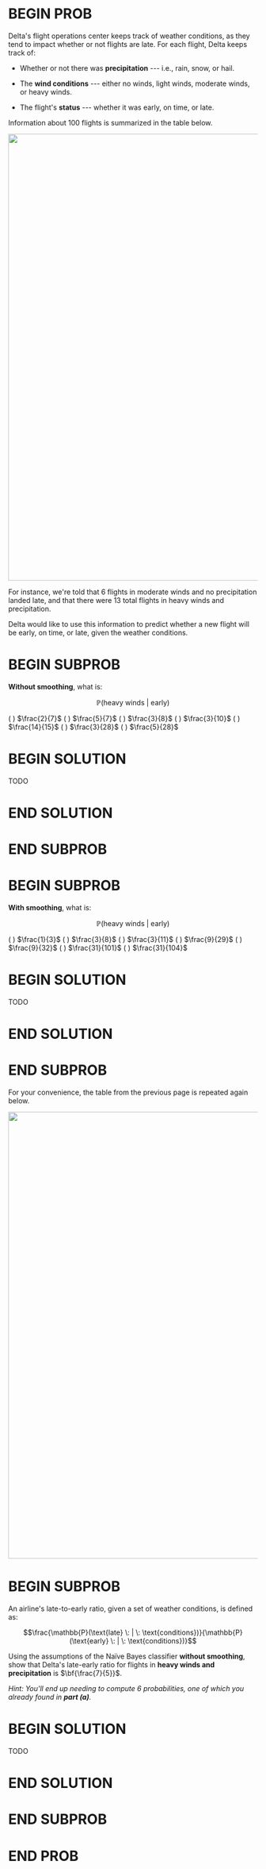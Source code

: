 # BEGIN PROB

Delta's flight operations center keeps track of weather conditions, as
they tend to impact whether or not flights are late. For each flight,
Delta keeps track of:

-   Whether or not there was **precipitation** --- i.e., rain, snow, or
    hail.

-   The **wind conditions** --- either no winds, light winds, moderate
    winds, or heavy winds.

-   The flight's **status** --- whether it was early, on time, or late.

Information about 100 flights is summarized in the table below.

<center><img src='../assets/images/sp24-final/naive-bayes.png' width=900></center>

For instance, we're told that 6 flights in moderate winds and no
precipitation landed late, and that there were 13 total flights in heavy
winds and precipitation.

Delta would like to use this information to predict whether a new flight
will be early, on time, or late, given the weather conditions.

# BEGIN SUBPROB

**Without smoothing**, what is:

$$\mathbb{P}(\text{heavy winds} \: | \: \text{early})$$

( ) $\frac{2}{7}$ 
( ) $\frac{5}{7}$ 
( ) $\frac{3}{8}$ 
( ) $\frac{3}{10}$
( ) $\frac{14}{15}$ 
( ) $\frac{3}{28}$ 
( ) $\frac{5}{28}$

# BEGIN SOLUTION

TODO

# END SOLUTION

# END SUBPROB

# BEGIN SUBPROB

**With smoothing**, what is:

$$\mathbb{P}(\text{heavy winds} \: | \: \text{early})$$

( ) $\frac{1}{3}$ 
( ) $\frac{3}{8}$ 
( ) $\frac{3}{11}$ 
( ) $\frac{9}{29}$ 
( ) $\frac{9}{32}$ 
( ) $\frac{31}{101}$ 
( ) $\frac{31}{104}$

# BEGIN SOLUTION

TODO

# END SOLUTION

# END SUBPROB

For your convenience, the table from the previous page is repeated again
below.

<center><img src='../assets/images/sp24-final/naive-bayes.png' width=900></center>

# BEGIN SUBPROB

An airline's late-to-early ratio, given a set of weather conditions, is
defined as:

$$\frac{\mathbb{P}(\text{late} \: | \: \text{conditions})}{\mathbb{P}(\text{early} \: | \: \text{conditions})}$$

Using the assumptions of the Naïve Bayes classifier **without
smoothing**, show that Delta's late-early ratio for flights in **heavy
winds and precipitation** is $\bf{\frac{7}{5}}$.

*Hint: You'll end up needing to compute 6 probabilities, one of which
you already found in **part (a)**.*


# BEGIN SOLUTION

TODO

# END SOLUTION

# END SUBPROB

# END PROB